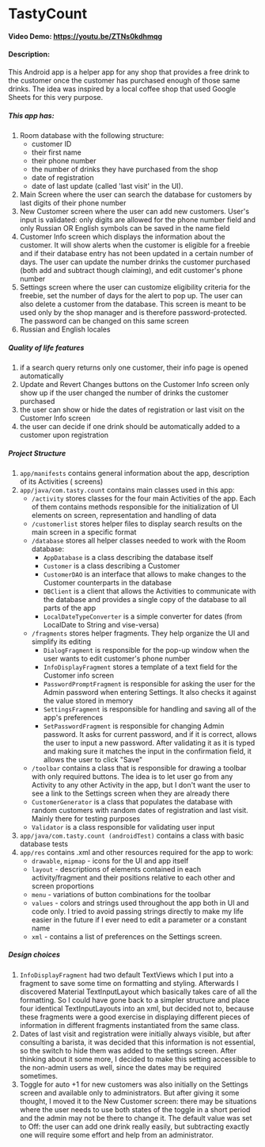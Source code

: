 # TastyCount

#### Video Demo:  https://youtu.be/ZTNs0kdhmqg

#### Description:

This Android app is a helper app for any shop that provides a free drink to the customer once
the customer has purchased enough of those same drinks. The idea was inspired by a local coffee
shop that used Google Sheets for this very purpose.

##### This app has:

1. Room database with the following structure:
    * customer ID
    * their first name
    * their phone number
    * the number of drinks they have purchased from the shop
    * date of registration
    * date of last update (called 'last visit' in the UI).
1. Main Screen where the user can search the database for customers by last digits of their phone
   number
1. New Customer screen where the user can add new customers. User's input is validated: only digits
   are allowed for the phone number field and only Russian OR English symbols can be saved in the
   name field
1. Customer Info screen which displays the information about the customer. It will show alerts when
   the customer is eligible for a freebie and if their database entry has not been updated in a
   certain number of days. The user can update the number drinks the customer purchased (both
   add and subtract though claiming), and edit customer's phone number
1. Settings screen where the user can customize eligibility criteria for the freebie, set the number
   of days for the alert to pop up. The user can also delete a customer from the database. This
   screen is meant to be used only by the shop manager and is therefore password-protected. The
   password can be changed on this same screen
1. Russian and English locales

##### Quality of life features

1. if a search query returns only one customer, their info page is opened automatically
1. Update and Revert Changes buttons on the Customer Info screen only show up if the user changed
   the number of drinks the customer purchased
1. the user can show or hide the dates of registration or last visit on the Customer Info screen
1. the user can decide if one drink should be automatically added to a customer upon
   registration

##### Project Structure

1. `app/manifests` contains general information about the app, description of its Activities (
   screens)
1. `app/java/com.tasty.count` contains main classes used in this app:
    * `/activity` stores classes for the four main Activities of the app. Each of them contains
      methods responsible for the initialization of UI elements on screen, representation and
      handling of data
    * `/customerlist` stores helper files to display search results on the main screen in a specific
      format
    * `/database` stores all helper classes needed to work with the Room database:
        * `AppDatabase` is a class describing the database itself
        * `Customer` is a class describing a Customer
        * `CustomerDAO` is an interface that allows to make changes to the Customer counterparts in
          the database
        * `DBClient` is a client that allows the Activities to communicate with the database and
          provides a single copy of the database to all parts of the app
        * `LocalDateTypeConverter` is a simple converter for dates (from LocalDate to String and
          vise-versa)
    * `/fragments` stores helper fragments. They help organize the UI and simplify its editing
        * `DialogFragment` is responsible for the pop-up window when the user wants to edit
          customer's phone number
        * `InfoDisplayFragment` stores a template of a text field for the Customer info screen
        * `PasswordPromptFragment` is responsible for asking the user for the Admin password when
          entering Settings. It also checks it against the value stored in memory
        * `SettingsFragment` is responsible for handling and saving all of the app's preferences
        * `SetPasswordFragment` is responsible for changing Admin password. It asks for current
          password, and if it is correct, allows the user to input a new password. After validating
          it as it is typed and making sure it matches the input in the confirmation field, it
          allows the user to click "Save"
    * `/toolbar` contains a class that is responsible for drawing a toolbar with only required
      buttons. The idea is to let user go from any Activity to any other Activity in the app, but I
      don't want the user to see a link to the Settings screen when they are already there
    * `CustomerGenerator` is a class that populates the database with random customers with random
      dates of registration and last visit. Mainly there for testing purposes
    * `Validator` is a class responsible for validating user input
1. `app/java/com.tasty.count (androidTest)` contains a class with basic database tests
1. `app/res` contains .xml and other resources required for the app to work:
    * `drawable`, `mipmap` - icons for the UI and app itself
    * `layout` - descriptions of elements contained in each activity/fragment and their positions
      relative to each other and screen proportions
    * `menu` - variations of button combinations for the toolbar
    * `values` - colors and strings used throughout the app both in UI and code only. I tried to
      avoid passing strings directly to make my life easier in the future if I ever need to edit a
      parameter or a constant name
    * `xml` - contains a list of preferences on the Settings screen.

##### Design choices

1. `InfoDisplayFragment` had two default TextViews which I put into a fragment to save some time on
   formatting and styling. Afterwards I discovered Material TextInputLayout which basically takes
   care of all the formatting. So I could have gone back to a simpler structure and place four
   identical TextInputLayouts into an xml, but decided not to, because these fragments were a good
   exercise in displaying different pieces of information in different fragments instantiated from
   the same class.
1. Dates of last visit and registration were initially always visible, but after consulting a
   barista, it was decided that this information is not essential, so the switch to hide them was
   added to the settings screen. After thinking about it some more, I decided to make this setting
   accessible to the non-admin users as well, since the dates may be required sometimes.
1. Toggle for auto +1 for new customers was also initially on the Settings screen and available only
   to administrators. But after giving it some thought, I moved it to the New Customer screen: there
   may be situations where the user needs to use both states of the toggle in a short period and the
   admin may not be there to change it. The default value was set to Off: the user can add one
   drink really easily, but subtracting exactly one will require some effort and help from an
   administrator.
